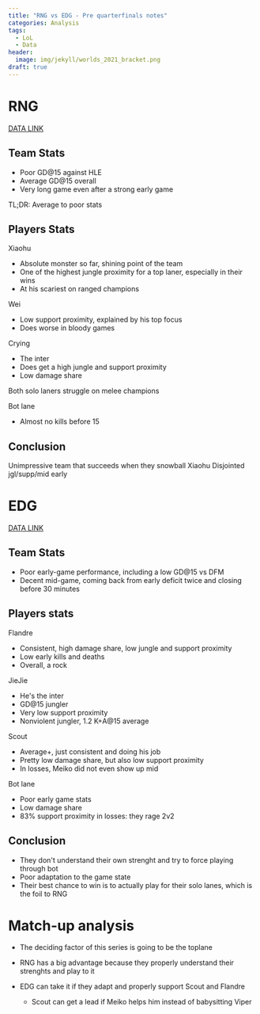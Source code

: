 ```yaml
---
title: "RNG vs EDG - Pre quarterfinals notes"
categories: Analysis
tags:
  - LoL
  - Data
header:
  image: img/jekyll/worlds_2021_bracket.png
draft: true
---
```

# RNG

[DATA LINK](https://docs.google.com/spreadsheets/d/1TUE085BmLPy-ZNTVy61Exgrm1i8vaySlQsj_JPZDKDE/edit?usp=sharing)

## Team Stats

- Poor GD@15 against HLE
- Average GD@15 overall
- Very long game even after a strong early game

TL;DR: Average to poor stats

## Players Stats

Xiaohu

- Absolute monster so far, shining point of the team
- One of the highest jungle proximity for a top laner, especially in their wins
- At his scariest on ranged champions

Wei

- Low support proximity, explained by his top focus
- Does worse in bloody games

Crying

- The inter
- Does get a high jungle and support proximity
- Low damage share

Both solo laners struggle on melee champions

Bot lane

- Almost no kills before 15

## Conclusion

Unimpressive team that succeeds when they snowball Xiaohu
Disjointed jgl/supp/mid early

# EDG

[DATA LINK](https://docs.google.com/spreadsheets/d/11b17VPXljwtZumuy9fqCCCrRiUWuVewCMa-9lPnjj6c/edit?usp=sharing)

## Team Stats

- Poor early-game performance, including a low GD@15 vs DFM
- Decent mid-game, coming back from early deficit twice and closing before 30 minutes

## Players stats

Flandre

- Consistent, high damage share, low jungle and support proximity
- Low early kills and deaths
- Overall, a rock

JieJie

- He's the inter
- GD@15 jungler
- Very low support proximity
- Nonviolent jungler, 1.2 K+A@15 average

Scout

- Average+, just consistent and doing his job
- Pretty low damage share, but also low support proximity
- In losses, Meiko did not even show up mid

Bot lane

- Poor early game stats
- Low damage share
- 83% support proximity in losses: they rage 2v2

## Conclusion

- They don't understand their own strenght and try to force playing through bot
- Poor adaptation to the game state
- Their best chance to win is to actually play for their solo lanes, which is the foil to RNG

# Match-up analysis

- The deciding factor of this series is going to be the toplane

- RNG has a big advantage because they properly understand their strenghts and play to it

- EDG can take it if they adapt and properly support Scout and Flandre
  - Scout can get a lead if Meiko helps him instead of babysitting Viper
